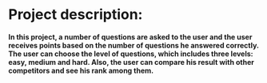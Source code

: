 <h1>Project description:</h1>
<h4>In this project, a number of questions are asked to the user and the user receives points based on the number of questions he answered correctly.
The user can choose the level of questions, which includes three levels: easy, medium and hard.
Also, the user can compare his result with other competitors and see his rank among them.</h4>
